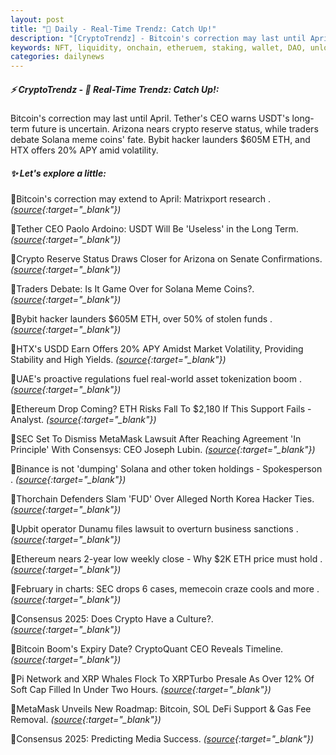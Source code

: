 ```yaml
---
layout: post
title: "🌇 Daily - Real-Time Trendz: Catch Up!"
description: "[CryptoTrendz] - Bitcoin's correction may last until April. Tether's CEO warns USDT's long-term future is uncertain. Arizona nears crypto reserve status, while traders debate Solana meme coins' fate. Bybit hacker launders $605M ETH, and HTX offers 20% APY amid volatility."
keywords: NFT, liquidity, onchain, etheruem, staking, wallet, DAO, unlocks, cryptocurrencies
categories: dailynews
---
```


##### ⚡ CryptoTrendz - 📌 *Real-Time Trendz: Catch Up!:*

Bitcoin's correction may last until April. Tether's CEO warns USDT's long-term future is uncertain. Arizona nears crypto reserve status, while traders debate Solana meme coins' fate. Bybit hacker launders $605M ETH, and HTX offers 20% APY amid volatility.

##### ✨ *Let's explore a little:*


🔹Bitcoin's correction may extend to April: Matrixport research . *([source](https://s.avyag.com/aho7){:target="_blank"})*

🔹Tether CEO Paolo Ardoino: USDT Will Be 'Useless' in the Long Term. *([source](https://s.avyag.com/17he){:target="_blank"})*

🔹Crypto Reserve Status Draws Closer for Arizona on Senate Confirmations. *([source](https://s.avyag.com/672q){:target="_blank"})*

🔹Traders Debate: Is It Game Over for Solana Meme Coins?. *([source](https://s.avyag.com/tdk5){:target="_blank"})*

🔹Bybit hacker launders $605M ETH, over 50% of stolen funds . *([source](https://s.avyag.com/au1i){:target="_blank"})*

🔹HTX's USDD Earn Offers 20% APY Amidst Market Volatility, Providing Stability and High Yields. *([source](https://s.avyag.com/8qla){:target="_blank"})*

🔹UAE's proactive regulations fuel real-world asset tokenization boom . *([source](https://s.avyag.com/9qhm){:target="_blank"})*

🔹Ethereum Drop Coming? ETH Risks Fall To $2,180 If This Support Fails - Analyst. *([source](https://s.avyag.com/ckgm){:target="_blank"})*

🔹SEC Set To Dismiss MetaMask Lawsuit After Reaching Agreement 'In Principle' With Consensys: CEO Joseph Lubin. *([source](https://s.avyag.com/axm8){:target="_blank"})*

🔹Binance is not 'dumping' Solana and other token holdings - Spokesperson . *([source](https://s.avyag.com/o1s6){:target="_blank"})*

🔹Thorchain Defenders Slam 'FUD' Over Alleged North Korea Hacker Ties. *([source](https://s.avyag.com/f0mr){:target="_blank"})*

🔹Upbit operator Dunamu files lawsuit to overturn business sanctions . *([source](https://s.avyag.com/75g3){:target="_blank"})*

🔹Ethereum nears 2-year low weekly close - Why $2K ETH price must hold . *([source](https://s.avyag.com/cdr9){:target="_blank"})*

🔹February in charts: SEC drops 6 cases, memecoin craze cools and more . *([source](https://s.avyag.com/hvzo){:target="_blank"})*

🔹Consensus 2025: Does Crypto Have a Culture?. *([source](https://s.avyag.com/rge9){:target="_blank"})*

🔹Bitcoin Boom's Expiry Date? CryptoQuant CEO Reveals Timeline. *([source](https://s.avyag.com/78za){:target="_blank"})*

🔹Pi Network and XRP Whales Flock To XRPTurbo Presale As Over 12% Of Soft Cap Filled In Under Two Hours. *([source](https://s.avyag.com/fp9f){:target="_blank"})*

🔹MetaMask Unveils New Roadmap: Bitcoin, SOL DeFi Support & Gas Fee Removal. *([source](https://s.avyag.com/uxqt){:target="_blank"})*

🔹Consensus 2025: Predicting Media Success. *([source](https://s.avyag.com/7ltq){:target="_blank"})*
